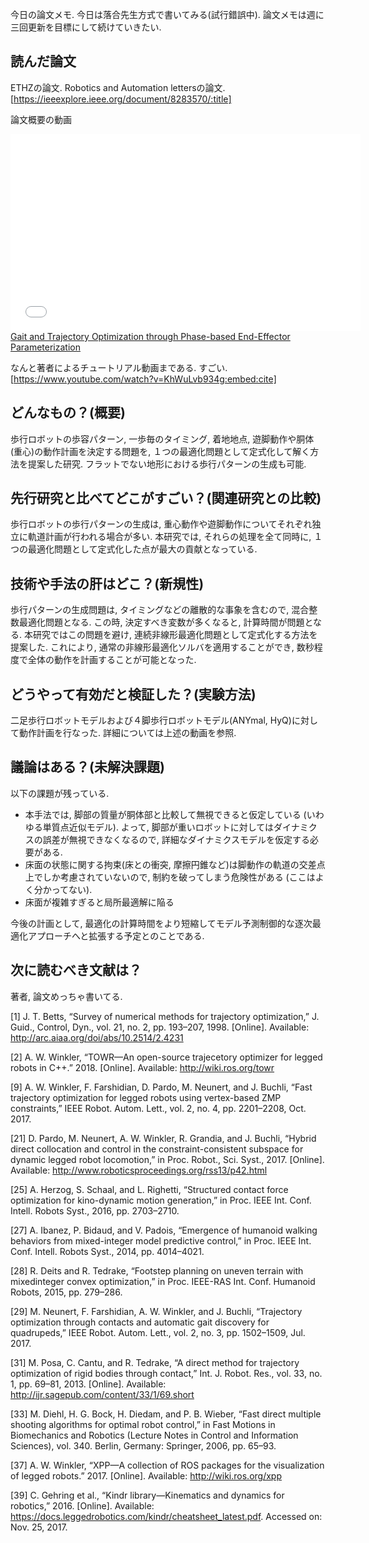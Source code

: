今日の論文メモ. 今日は落合先生方式で書いてみる(試行錯誤中). 論文メモは週に三回更新を目標にして続けていきたい.

読んだ論文
------------------

ETHZの論文. Robotics and Automation lettersの論文.
[https://ieeexplore.ieee.org/document/8283570/:title]

論文概要の動画
<iframe width="560" height="315" frameborder="0" allowfullscreen="" src="//www.youtube.com/embed/0jE46GqzxMM"></iframe><br><a href="https://youtube.com/watch?v=0jE46GqzxMM">Gait and Trajectory Optimization through Phase-based End-Effector Parameterization</a>

なんと著者によるチュートリアル動画まである. すごい.
[https://www.youtube.com/watch?v=KhWuLvb934g:embed:cite]

どんなもの？(概要)
------------------
歩行ロボットの歩容パターン, 一歩毎のタイミング, 着地地点, 遊脚動作や胴体(重心)の動作計画を決定する問題を, １つの最適化問題として定式化して解く方法を提案した研究. フラットでない地形における歩行パターンの生成も可能.  

先行研究と比べてどこがすごい？(関連研究との比較)
------------------
歩行ロボットの歩行パターンの生成は, 重心動作や遊脚動作についてそれぞれ独立に軌道計画が行われる場合が多い. 本研究では, それらの処理を全て同時に, １つの最適化問題として定式化した点が最大の貢献となっている. 

技術や手法の肝はどこ？(新規性)
------------------
歩行パターンの生成問題は, タイミングなどの離散的な事象を含むので, 混合整数最適化問題となる. この時, 決定すべき変数が多くなると, 計算時間が問題となる. 本研究ではこの問題を避け, 連続非線形最適化問題として定式化する方法を提案した. これにより, 通常の非線形最適化ソルバを適用することができ, 数秒程度で全体の動作を計画することが可能となった.

どうやって有効だと検証した？(実験方法)
------------------
二足歩行ロボットモデルおよび４脚歩行ロボットモデル(ANYmal, HyQ)に対して動作計画を行なった. 詳細については上述の動画を参照.

議論はある？(未解決課題)
------------------
以下の課題が残っている.
- 本手法では, 脚部の質量が胴体部と比較して無視できると仮定している (いわゆる単質点近似モデル). よって, 脚部が重いロボットに対してはダイナミクスの誤差が無視できなくなるので, 詳細なダイナミクスモデルを仮定する必要がある.  
- 床面の状態に関する拘束(床との衝突, 摩擦円錐など)は脚動作の軌道の交差点上でしか考慮されていないので, 制約を破ってしまう危険性がある (ここはよく分かってない).
- 床面が複雑すぎると局所最適解に陥る

今後の計画として, 最適化の計算時間をより短縮してモデル予測制御的な逐次最適化アプローチへと拡張する予定とのことである.

次に読むべき文献は？
------------------
著者, 論文めっちゃ書いてる.

[1] J. T. Betts, “Survey of numerical methods for trajectory optimization,” J. Guid., Control, Dyn., vol. 21, no. 2, pp. 193–207, 1998. [Online]. Available: http://arc.aiaa.org/doi/abs/10.2514/2.4231

[2] A. W. Winkler, “TOWR—An open-source trajecetory optimizer for legged robots in C++.” 2018. [Online]. Available: http://wiki.ros.org/towr

[9] A. W. Winkler, F. Farshidian, D. Pardo, M. Neunert, and J. Buchli, “Fast trajectory optimization for legged robots using vertex-based ZMP constraints,” IEEE Robot. Autom. Lett., vol. 2, no. 4, pp. 2201–2208, Oct. 2017.

[21] D. Pardo, M. Neunert, A. W. Winkler, R. Grandia, and J. Buchli, “Hybrid direct collocation and control in the constraint-consistent subspace for dynamic legged robot locomotion,” in Proc. Robot., Sci. Syst., 2017. [Online]. Available: http://www.roboticsproceedings.org/rss13/p42.html

[25] A. Herzog, S. Schaal, and L. Righetti, “Structured contact force optimization for kino-dynamic motion generation,” in Proc. IEEE Int. Conf. Intell. Robots Syst., 2016, pp. 2703–2710.

[27] A. Ibanez, P. Bidaud, and V. Padois, “Emergence of humanoid walking behaviors from mixed-integer model predictive control,” in Proc. IEEE Int. Conf. Intell. Robots Syst., 2014, pp. 4014–4021.

[28] R. Deits and R. Tedrake, “Footstep planning on uneven terrain with mixedinteger convex optimization,” in Proc. IEEE-RAS Int. Conf. Humanoid Robots, 2015, pp. 279–286.

[29] M. Neunert, F. Farshidian, A. W. Winkler, and J. Buchli, “Trajectory optimization through contacts and automatic gait discovery for quadrupeds,” IEEE Robot. Autom. Lett., vol. 2, no. 3, pp. 1502–1509, Jul. 2017.

[31] M. Posa, C. Cantu, and R. Tedrake, “A direct method for trajectory optimization of rigid bodies through contact,” Int. J. Robot. Res., vol. 33, no. 1, pp. 69–81, 2013. [Online]. Available: http://ijr.sagepub.com/content/33/1/69.short

[33] M. Diehl, H. G. Bock, H. Diedam, and P. B. Wieber, “Fast direct multiple shooting algorithms for optimal robot control,” in Fast Motions in Biomechanics and Robotics (Lecture Notes in Control and Information Sciences), vol. 340. Berlin, Germany: Springer, 2006, pp. 65–93.

[37] A. W. Winkler, “XPP—A collection of ROS packages for the visualization of legged robots.” 2017. [Online]. Available: http://wiki.ros.org/xpp

[39] C. Gehring et al., “Kindr library—Kinematics and dynamics for robotics,” 2016. [Online]. Available: https://docs.leggedrobotics.com/kindr/cheatsheet_latest.pdf. Accessed on: Nov. 25, 2017.

